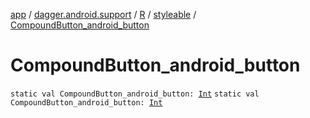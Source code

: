 [app](../../../index.md) / [dagger.android.support](../../index.md) / [R](../index.md) / [styleable](index.md) / [CompoundButton_android_button](./-compound-button_android_button.md)

# CompoundButton_android_button

`static val CompoundButton_android_button: `[`Int`](https://kotlinlang.org/api/latest/jvm/stdlib/kotlin/-int/index.html)
`static val CompoundButton_android_button: `[`Int`](https://kotlinlang.org/api/latest/jvm/stdlib/kotlin/-int/index.html)